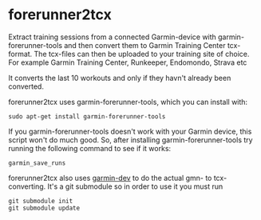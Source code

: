 forerunner2tcx
==============
Extract training sessions from a connected Garmin-device with
garmin-forerunner-tools and then convert them to Garmin Training Center
tcx-format. The tcx-files can then be uploaded to your training site of
choice. For example Garmin Training Center, Runkeeper, Endomondo, Strava
etc

It converts the last 10 workouts and only if they havn't already been
converted.

forerunner2tcx uses garmin-forerunner-tools, which you can install with:

    sudo apt-get install garmin-forerunner-tools 

If you garmin-forerunner-tools doesn't work with your Garmin device,
this script won't do much good. So, after installing
garmin-forerunner-tools try running the following command to see if it
works: 

    garmin_save_runs

forerunner2tcx also uses
[garmin-dev](https://github.com/cstrelioff/garmin-dev) to do the actual
gmn- to tcx- converting. It's a git submodule so in order to use it you
must run

    git submodule init
    git submodule update




